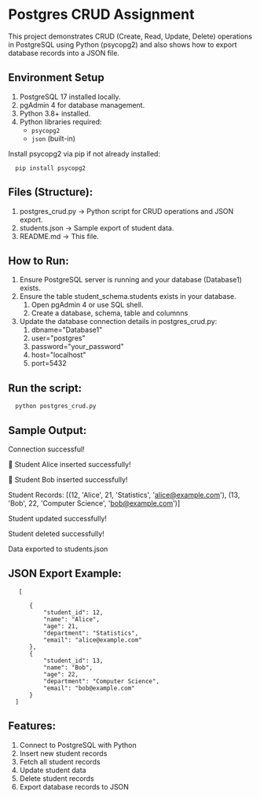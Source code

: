 # Postgres CRUD Assignment

This project demonstrates CRUD (Create, Read, Update, Delete) operations in PostgreSQL using Python (psycopg2) and also shows how to export database records into a JSON file.

## Environment Setup

1. PostgreSQL 17 installed locally.
2. pgAdmin 4 for database management.
3. Python 3.8+ installed.
4. Python libraries required:
   - `psycopg2`
   - `json` (built-in)

Install psycopg2 via pip if not already installed:

      pip install psycopg2

## Files (Structure):

1. postgres_crud.py → Python script for CRUD operations and JSON export.
2. students.json → Sample export of student data.
3. README.md → This file.

## How to Run:

1. Ensure PostgreSQL server is running and your database (Database1) exists.
2. Ensure the table student_schema.students exists in your database.
   1. Open pgAdmin 4 or use SQL shell.
   2. Create a database, schema, table and columnns
3. Update the database connection details in postgres_crud.py:
   1. dbname="Database1"
   2. user="postgres"
   3. password="your_password"
   4. host="localhost"
   5. port=5432

## Run the script:

      python postgres_crud.py

## Sample Output:

Connection successful!

🎉 Student Alice inserted successfully!

🎉 Student Bob inserted successfully!

Student Records: [(12, 'Alice', 21, 'Statistics', 'alice@example.com'), (13, 'Bob', 22, 'Computer Science', 'bob@example.com')]

Student updated successfully!

Student deleted successfully!

Data exported to students.json

## JSON Export Example:

       [
   
          {
              "student_id": 12,
              "name": "Alice",
              "age": 21,
              "department": "Statistics",
              "email": "alice@example.com"
          },
          {
              "student_id": 13,
              "name": "Bob",
              "age": 22,
              "department": "Computer Science",
              "email": "bob@example.com"
          }
      ]

## Features:

1. Connect to PostgreSQL with Python
2. Insert new student records
3. Fetch all student records
4. Update student data
5. Delete student records
6. Export database records to JSON
